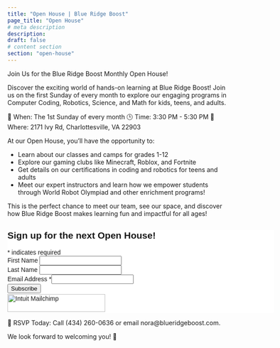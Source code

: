 ```yaml
---
title: "Open House | Blue Ridge Boost"
page_title: "Open House"
# meta description
description: 
draft: false
# content section
section: "open-house"
---
```


Join Us for the Blue Ridge Boost Monthly Open House!

Discover the exciting world of hands-on learning at Blue Ridge Boost! Join us on the first Sunday of every month to explore our engaging programs in Computer Coding, Robotics, Science, and Math for kids, teens, and adults.

📅 When: The 1st Sunday of every month
🕒 Time: 3:30 PM - 5:30 PM
📍 Where: 2171 Ivy Rd, Charlottesville, VA 22903

At our Open House, you’ll have the opportunity to:
<ul>
<li>Learn about our classes and camps for grades 1-12</li>
<li>Explore our gaming clubs like Minecraft, Roblox, and Fortnite</li>
<li>Get details on our certifications in coding and robotics for teens and adults</li>
<li>Meet our expert instructors and learn how we empower students through World Robot Olympiad and other enrichment programs!</li>
<!-- i think i would like to edit the last point eventually, cant figure out the wording rn -Lain -->
</ul>
<p>
This is the perfect chance to meet our team, see our space, and discover how Blue Ridge Boost makes learning fun and impactful for all ages!</p>
<html>
<div id="mc_embed_shell">
      <link href="//cdn-images.mailchimp.com/embedcode/classic-061523.css" rel="stylesheet" type="text/css">
  <style type="text/css">
        #mc_embed_signup{background:#fff; false;clear:left; font:14px Helvetica,Arial,sans-serif; width: 600px;}
        /* Add your own Mailchimp form style overrides in your site stylesheet or in this style block.
           We recommend moving this block and the preceding CSS link to the HEAD of your HTML file. */
</style>
<div id="mc_embed_signup">
    <form action="https://blueridgeboost.us5.list-manage.com/subscribe/post?u=4a5aece1e93f4dbeec247efde&amp;id=93df757e05&amp;f_id=00678ae9f0" method="post" id="mc-embedded-subscribe-form" name="mc-embedded-subscribe-form" class="validate" target="_blank">
        <div id="mc_embed_signup_scroll"><h2>Sign up for the next Open House!</h2>
            <div class="indicates-required"><span class="asterisk">*</span> indicates required</div>
            <div class="mc-field-group"><label for="mce-FNAME">First Name </label><input type="text" name="FNAME" class=" text" id="mce-FNAME" value=""></div><div class="mc-field-group"><label for="mce-LNAME">Last Name </label><input type="text" name="LNAME" class=" text" id="mce-LNAME" value=""></div><div class="mc-field-group"><label for="mce-EMAIL">Email Address <span class="asterisk">*</span></label><input type="email" name="EMAIL" class="required email" id="mce-EMAIL" required="" value=""></div>
        <div id="mce-responses" class="clear foot">
            <div class="response" id="mce-error-response" style="display: none;"></div>
            <div class="response" id="mce-success-response" style="display: none;"></div>
        </div>
    <div aria-hidden="true" style="position: absolute; left: -5000px;">
        /* real people should not fill this in and expect good things - do not remove this or risk form bot signups */
        <input type="text" name="b_4a5aece1e93f4dbeec247efde_93df757e05" tabindex="-1" value="">
    </div>
        <div class="optionalParent">
            <div class="clear foot">
                <input type="submit" name="subscribe" id="mc-embedded-subscribe" class="button" value="Subscribe">
                <p style="margin: 0px auto;"><a href="http://eepurl.com/je48cA" title="Mailchimp - email marketing made easy and fun"><span style="display: inline-block; background-color: transparent; border-radius: 4px;"><img class="refferal_badge" src="https://digitalasset.intuit.com/render/content/dam/intuit/mc-fe/en_us/images/intuit-mc-rewards-text-dark.svg" alt="Intuit Mailchimp" style="width: 220px; height: 40px; display: flex; padding: 2px 0px; justify-content: center; align-items: center;"></span></a></p>
            </div>
        </div>
    </div>
</form>
</div>
<script type="text/javascript" src="//s3.amazonaws.com/downloads.mailchimp.com/js/mc-validate.js"></script><script type="text/javascript">(function($) {window.fnames = new Array(); window.ftypes = new Array();fnames[1]='FNAME';ftypes[1]='text';fnames[2]='LNAME';ftypes[2]='text';fnames[0]='EMAIL';ftypes[0]='email';fnames[3]='ADDRESS';ftypes[3]='address';fnames[4]='PHONE';ftypes[4]='phone';fnames[5]='BIRTHDAY';ftypes[5]='birthday';fnames[6]='COMPANY';ftypes[6]='text';}(jQuery));var $mcj = jQuery.noConflict(true);</script></div>

</html>
🎉 RSVP Today: Call (434) 260-0636 or email nora@blueridgeboost.com.

We look forward to welcoming you! 🚀